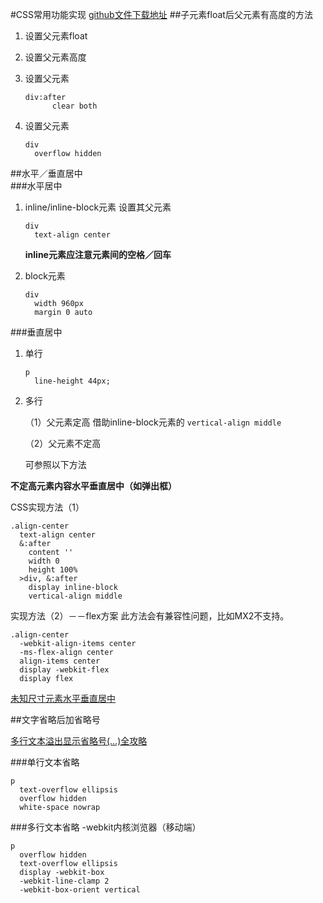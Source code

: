 #CSS常用功能实现
[github文件下载地址](https://github.com/JulieLee77/units)
##子元素float后父元素有高度的方法
1. 设置父元素float
2. 设置父元素高度
3. 设置父元素

	```
	div:after
	  	  clear both
	```
4. 设置父元素

	```
	div
  	  overflow hidden
	```
	
##水平／垂直居中	
###水平居中
1. inline/inline-block元素
	设置其父元素
	
	```
	div
  	  text-align center
	```
	**inline元素应注意元素间的空格／回车**
2. block元素

	```
	div
      width 960px
      margin 0 auto
	```
	
###垂直居中
1. 单行

	```
	p
      line-height 44px;
	```
2. 多行

	（1）父元素定高
	借助inline-block元素的 `vertical-align middle`

	（2）父元素不定高
	
	可参照以下方法
	
**不定高元素内容水平垂直居中（如弹出框）**

CSS实现方法（1）

```
.align-center
  text-align center
  &:after
    content ''
    width 0
    height 100%
  >div, &:after
    display inline-block
    vertical-align middle	
```
实现方法（2）－－flex方案
此方法会有兼容性问题，比如MX2不支持。

```
.align-center
  -webkit-align-items center
  -ms-flex-align center
  align-items center
  display -webkit-flex
  display flex
```
[未知尺寸元素水平垂直居中](http://demo.doyoe.com/css/alignment/)

##文字省略后加省略号

[多行文本溢出显示省略号(…)全攻略](http://www.css88.com/archives/5206) 

###单行文本省略
```
p
  text-overflow ellipsis
  overflow hidden
  white-space nowrap
``` 

###多行文本省略
-webkit内核浏览器（移动端）

```
p
  overflow hidden
  text-overflow ellipsis
  display -webkit-box
  -webkit-line-clamp 2
  -webkit-box-orient vertical
```


